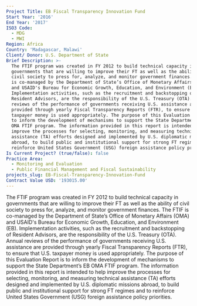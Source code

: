 ```yaml
---
Project Title: EB Fiscal Transparency Innovation Fund
Start Year: '2016'
End Year: '2017'
ISO3 Code:
  - MDG
  - MWI
Region: Africa
Country: 'Madagascar, Malawi'
Client/ Donor: U.S. Department of State
Brief Description: >-
  The FTIF program was created in FY 2012 to build technical capacity in
  governments that are willing to improve their FT as well as the ability of
  civil society to press for, analyze, and monitor government finances. The FTIF
  is co-managed by the Department of State’s Office of Monetary Affairs (OMA)
  and USAID's Bureau for Economic Growth, Education, and Environment (EB).
  Implementation activities, such as the recruitment and backstopping of
  Resident Advisors, are the responsibility of the U.S. Treasury (OTA). Annual
  reviews of the performance of governments receiving U.S. assistance are
  provided through yearly Fiscal Transparency Reports (FTR), to ensure that U.S.
  taxpayer money is used appropriately. The purpose of this Evaluation Report is
  to inform the development of mechanisms to support the State Department’s EB
  OMA FTIF program. The information provided in this report is intended to help
  improve the processes for selecting, monitoring, and measuring technical
  assistance (TA) efforts designed and implemented by U.S. diplomatic missions
  abroad, to build public and institutional support for strong FT regimes and to
  reinforce United States Government (USG) foreign assistance policy priorities.
Is Current Project? (true/false): false
Practice Area:
  - Monitoring and Evaluation
  - Public Financial Management and Fiscal Sustainability
projects_slug: EB-Fiscal-Transparency-Innovation-Fund
Contract Value USD: '193015.00'
---
```

The FTIF program was created in FY 2012 to build technical capacity in governments that are willing to improve their FT as well as the ability of civil society to press for, analyze, and monitor government finances. The FTIF is co-managed by the Department of State’s Office of Monetary Affairs (OMA) and USAID's Bureau for Economic Growth, Education, and Environment (EB). Implementation activities, such as the recruitment and backstopping of Resident Advisors, are the responsibility of the U.S. Treasury (OTA). Annual reviews of the performance of governments receiving U.S. assistance are provided through yearly Fiscal Transparency Reports (FTR), to ensure that U.S. taxpayer money is used appropriately. The purpose of this Evaluation Report is to inform the development of mechanisms to support the State Department’s EB OMA FTIF program. The information provided in this report is intended to help improve the processes for selecting, monitoring, and measuring technical assistance (TA) efforts designed and implemented by U.S. diplomatic missions abroad, to build public and institutional support for strong FT regimes and to reinforce United States Government (USG) foreign assistance policy priorities.
